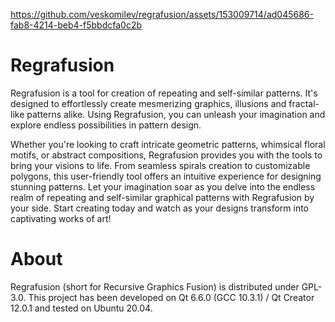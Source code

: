 https://github.com/veskomilev/regrafusion/assets/153009714/ad045686-fab8-4214-beb4-f5bbdcfa0c2b

# Regrafusion

Regrafusion is a tool for creation of repeating and self-similar patterns. It's designed to effortlessly create mesmerizing graphics, illusions and fractal-like patterns alike. Using Regrafusion, you can unleash your imagination and explore endless possibilities in pattern design.

Whether you're looking to craft intricate geometric patterns, whimsical floral motifs, or abstract compositions, Regrafusion provides you with the tools to bring your visions to life. From seamless spirals creation to customizable polygons, this user-friendly tool offers an intuitive experience for designing stunning patterns. Let your imagination soar as you delve into the endless realm of repeating and self-similar graphical patterns with Regrafusion by your side. Start creating today and watch as your designs transform into captivating works of art!

# About

Regrafusion (short for Recursive Graphics Fusion) is distributed under GPL-3.0. This project has been developed on Qt 6.6.0 (GCC 10.3.1) / Qt Creator 12.0.1 and tested on Ubuntu 20.04.

